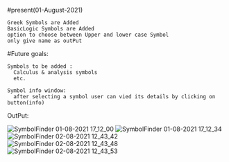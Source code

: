 #present(01-August-2021)

    Greek Symbols are Added
    BasicLogic Symbols are Added 
    option to choose between Upper and lower case Symbol
    only give name as outPut
  
  #Future goals:
  
    Symbols to be added :
      Calculus & analysis symbols
      etc.
      
    Symbol info window:
      after selecting a symbol user can vied its details by clicking on button(info) 
    
OutPut:
        
![SymbolFinder 01-08-2021 17_12_00](https://user-images.githubusercontent.com/80586618/127769604-54e4e0ce-64cf-483b-aeac-7e32009f38ed.png)
![SymbolFinder 01-08-2021 17_12_34](https://user-images.githubusercontent.com/80586618/127769607-14e56c79-614e-401c-ae9e-9ef6802ab433.png)
![SymbolFinder 02-08-2021 12_43_42](https://user-images.githubusercontent.com/80586618/127819316-f12acc15-4c93-4c6d-b4e1-78aa300d3fbb.png)
![SymbolFinder 02-08-2021 12_43_48](https://user-images.githubusercontent.com/80586618/127819320-a94ad1f3-a53e-4b82-8c56-d8fc75d99e0b.png)
![SymbolFinder 02-08-2021 12_43_53](https://user-images.githubusercontent.com/80586618/127819321-7836c898-bcc9-4fe6-b61c-4a6eeaa3a017.png)

